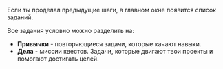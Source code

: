 Если ты проделал предыдущие шаги, в главном окне появится список заданий.

Все задания условно можно разделить на:

- **Привычки** - повторяющиеся задачи, которые качают навыки.
- **Дела** - миссии квестов. Задачи, которые двигают твои проекты и помогают достигать целей.